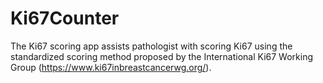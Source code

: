 # Ki67Counter
The Ki67 scoring app assists pathologist with scoring Ki67 using the standardized scoring method proposed by the International Ki67 Working Group (https://www.ki67inbreastcancerwg.org/).
